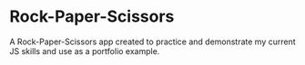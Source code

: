 # Rock-Paper-Scissors

A Rock-Paper-Scissors app created to practice and demonstrate my current JS skills and use as a portfolio example.
